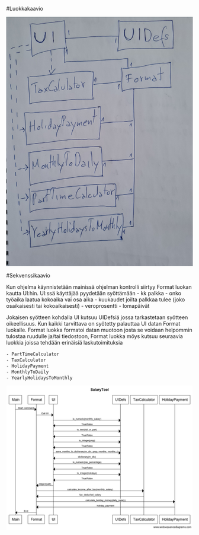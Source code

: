 #Luokkakaavio

![Luokkakaavio](./kuvat/luokkakaavio.jpg)


#Sekvenssikaavio

Kun ohjelma käynnistetään mainissä ohjelman kontrolli siirtyy Format luokan kautta UI:hin. UI:ssä käyttäjää pyydetään syöttämään 
	- kk palkka
	- onko työaika laatua kokoaika vai osa aika
	- kuukaudet joilta palkkaa tulee (joko osaikaisesti tai kokoaikaisesti)
	- veroprosentti
	- lomapäivät 
	
Jokaisen syötteen kohdalla UI kutsuu UIDefsiä jossa tarkastetaan syötteen oikeellisuus. 
Kun kaikki tarvittava on syötetty palauttaa UI datan Format luokalle. 
Format luokka formatoi datan muotoon josta se voidaan helpommin tulostaa ruudulle ja/tai tiedostoon,
Format luokka möys kutsuu seuraavia luokkia joissa tehdään erinäisiä laskutoimituksia

	- PartTimeCalculator 
	- TaxCalculator
	- HolidayPayment
	- MonthlyToDaily
	- YearlyHolidaysToMonthly
	 
![Sekvenssikaavio](./kuvat/sekvenssikaavio.png)

